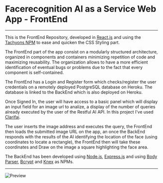 # Facerecognition AI as a Service Web App - FrontEnd

 - - - -
 
This is the FrontEnd Repository, developed in [React.js](https://reactjs.org/) and using the [Tachyons NPM](https://www.npmjs.com/package/tachyons) to ease and quicken the CSS Styling part.

The FrontEnd part of the app consist on a modularly structured architecture, organized in components and containers minimizing repetition of code and maximizing reusability.
The organization allows to have a more efficient identification of eventual bugs or problems due to the fact that every component is self-contained.

The FrontEnd has a Login and Register form which checks/register the user credentials on a remotely deployed PostgreSQL database on Heroku.
The database is linked to the BackEnd which is also deployed on Heroku.

Once Signed In, the user will have access to a basic panel which  will display an input field for an image url to analize, a display of the number of queries already executed by the user of the Restful AI API. In this project I've used [Clarifai](https://www.clarifai.com/).

The user inserts the image address and executes the query, the FrontEnd then loads the submitted image URL on the app, an once the BackEnd responds with the results of the AI identifying the location of the face (using coordinates to locate a rectangle), the FrontEnd then will take these coordinates and Draw on the image a square highlighting the face area.

The BackEnd has been developed using [Node.js](https://nodejs.org/en/), [Express.js](https://expressjs.com/) and using [Body Parser](https://www.npmjs.com/package/body-parser), [Bcrypt](https://www.npmjs.com/package/bcrypt-nodejs) and [Knex](http://knexjs.org/) as NPMs.

 - - - -
 
![Preview](https://user-images.githubusercontent.com/18377423/119144371-e22ddc00-ba48-11eb-9f87-c3db76a6f07f.JPG)
 

